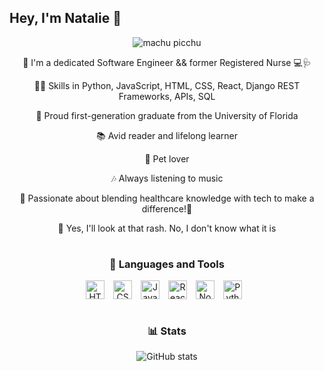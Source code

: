 ## Hey, I'm Natalie 🙂

<div align="center">
    <img alt='machu picchu' src="https://images.unsplash.com/photo-1587595431973-160d0d94add1?q=80&w=1176&auto=format&fit=crop&ixlib=rb-4.0.3&ixid=M3wxMjA3fDB8MHxwaG90by1wYWdlfHx8fGVufDB8fHx8fA%3D%3D">
<d/iv>

🌟 I'm a dedicated Software Engineer && former Registered Nurse 💻🩺

👩‍💻 Skills in Python, JavaScript, HTML, CSS, React, Django REST Frameworks, APIs, SQL 

🐊 Proud first-generation graduate from the University of Florida

📚 Avid reader and lifelong learner

🐾 Pet lover

🎶 Always listening to music

🌱 Passionate about blending healthcare knowledge with tech to make a difference!👋

💬 Yes, I'll look at that rash. No, I don't know what it is

#

### 🧰 Languages and Tools
<img align="center" alt="HTML" width="30px" style="padding-right:10px;" src="https://cdn.jsdelivr.net/gh/devicons/devicon/icons/html5/html5-plain.svg" />
<img align="center" alt="CSS" width="30px" style="padding-right:10px;" src="https://cdn.jsdelivr.net/gh/devicons/devicon/icons/css3/css3-plain.svg" />
<img align="center" alt="JavaScript" width="30px" style="padding-right:10px;" src="https://cdn.jsdelivr.net/gh/devicons/devicon/icons/javascript/javascript-plain.svg" />
<img align="center" alt="React" width="30px" style="padding-right:10px;" src="https://cdn.jsdelivr.net/gh/devicons/devicon/icons/react/react-original.svg" />
<img align="center" alt="NodeJS" width="30px" style="padding-right:10px;" src="https://cdn.jsdelivr.net/gh/devicons/devicon/icons/nodejs/nodejs-original.svg" />
<img align="center" alt="Python" width="30px" style="padding-right:10px;" src="https://cdn.jsdelivr.net/gh/devicons/devicon/icons/python/python-plain.svg" />

<br/>

#


### 📊 Stats

![GitHub stats](https://github-readme-stats.vercel.app/api?username=natalier97&show_icons=true&theme=tokyonight)

<!-- ![GitHub Streak](https://streak-stats.demolab.com?user=natalier97&theme=tokyonight&border_radius=4.5) -->

<!--
**natalier97/natalier97** is a ✨ _special_ ✨ repository because its `README.md` (this file) appears on your GitHub profile.

Here are some ideas to get you started:

- 🔭 I’m currently working on ...
- 🌱 I’m currently learning ...
- 👯 I’m looking to collaborate on ...
- 🤔 I’m looking for help with ...
- 💬 Ask me about ...
- 📫 How to reach me: ...
- 😄 Pronouns: ...
- ⚡ Fun fact: ...
-->
